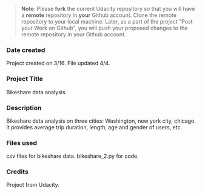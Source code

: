 >**Note**: Please **fork** the current Udacity repository so that you will have a **remote** repository in **your** Github account. Clone the remote repository to your local machine. Later, as a part of the project "Post your Work on Github", you will push your proposed changes to the remote repository in your Github account.

### Date created
Project created on 3/16.
File updated 4/4.
### Project Title
Bikeshare data analysis.

### Description
Bikeshare data analysis on three cities: Washington, new york city, chicago.
It provides average trip duration, length, age and gender of users, etc.

### Files used
csv files for bikeshare data.
bikeshare_2.py for code.

### Credits
Project from Udacity.
